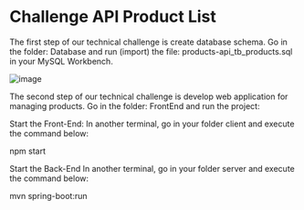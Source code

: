 # Challenge API Product List

The first step of our technical challenge is create database schema.
Go in the folder: Database and run (import) the file: products-api_tb_products.sql in your MySQL Workbench.

![image](https://github.com/user-attachments/assets/ce3cce5f-8511-46e8-b3fc-65674fe06f92)




The second step of our technical challenge is develop web application for managing products.
Go in the folder: FrontEnd and run the project:

Start the Front-End:
In another terminal, go in your folder client and execute the command below:

npm start


Start the Back-End
In another terminal, go in your folder server and execute the command below:

mvn spring-boot:run




